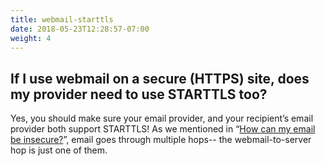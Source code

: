 ```yaml
---
title: webmail-starttls
date: 2018-05-23T12:28:57-07:00
weight: 4
---
```


## If I use webmail on a secure (HTTPS) site, does my provider need to use STARTTLS too?
 
Yes, you should make sure your email provider, and your recipient’s email provider both support STARTTLS! As we mentioned in “<a href="/faq#how-can">How can my email be insecure?</a>”, email goes through multiple hops-- the webmail-to-server hop is just one of them.
